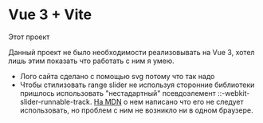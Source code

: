 # Vue 3 + Vite

Этот проект 

Данный проект не было необходимости реализовывать на Vue 3, хотел лишь этим показать что работать с ним я умею.

- Лого сайта сделано с помощью svg потому что так надо
- Чтобы стилизовать range slider не используя сторонние библиотеки пришлось использовать "нестадартный" псевдоэлемент ::-webkit-slider-runnable-track. [На MDN](https://developer.mozilla.org/en-US/docs/Web/CSS/::-webkit-slider-runnable-track) о нем написано что его не следует использовать, но проблем с ним не возникло ни в одном браузере.
